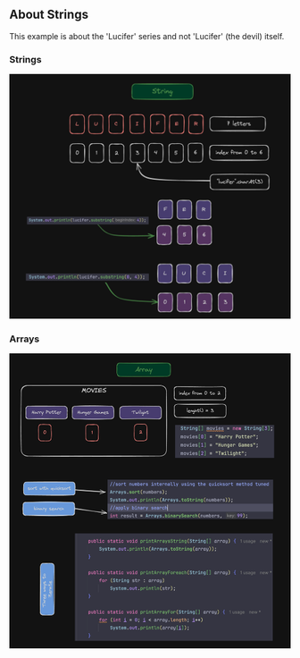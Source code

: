 ## About Strings

This example is about the 'Lucifer' series and not 'Lucifer' (the devil) itself.

### Strings

![strings.png](src/main/resources/strings.png)

### Arrays
![arrays.png](src/main/resources/arrays.png)